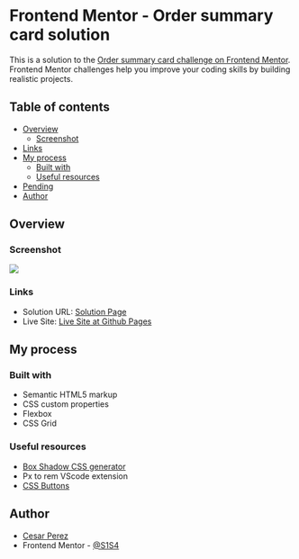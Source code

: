 # Frontend Mentor - Order summary card solution

This is a solution to the [Order summary card challenge on Frontend Mentor](https://www.frontendmentor.io/challenges/order-summary-component-QlPmajDUj). Frontend Mentor challenges help you improve your coding skills by building realistic projects. 

## Table of contents

- [Overview](#overview)
  - [Screenshot](#screenshot)
- [Links](#links)
- [My process](#my-process)
  - [Built with](#built-with)
  - [Useful resources](#useful-resources)
- [Pending](#pending)
- [Author](#author)

## Overview

### Screenshot

![](https://i.imgur.com/bTq7pyw.png)

### Links

- Solution URL: [Solution Page](https://www.frontendmentor.io/solutions/order-summary-card-using-css-grid-uh7ZM5-mDD)
- Live Site: [Live Site at Github Pages](https://s1s4.github.io/order-summary-card/)

## My process

### Built with

- Semantic HTML5 markup
- CSS custom properties
- Flexbox
- CSS Grid

### Useful resources

- [Box Shadow CSS generator](https://html-css-js.com/css/generator/box-shadow/)
-	Px to rem VScode extension
- [CSS Buttons](https://www.w3schools.com/css/css3_buttons.asp)

## Author

- [Cesar Perez](https://github.com/S1S4)
- Frontend Mentor - [@S1S4](https://www.frontendmentor.io/profile/S1S4)

